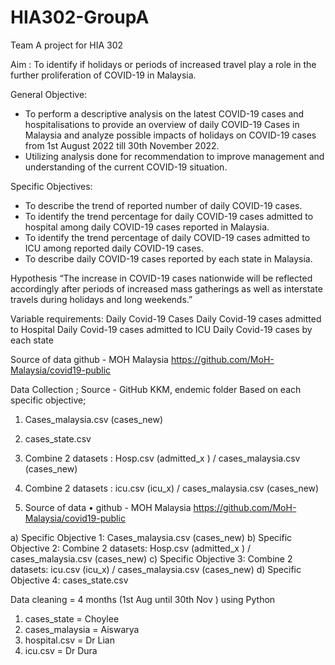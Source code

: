 # HIA302-GroupA
Team A project for HIA 302

Aim : To identify if holidays or periods of increased travel play a role in the further proliferation of COVID-19 in Malaysia. 

General Objective:
- To perform a descriptive analysis on the latest COVID-19 cases and hospitalisations to provide an overview of daily COVID-19 Cases in Malaysia and analyze possible impacts of holidays on COVID-19 cases from 1st August 2022 till 30th November 2022.  
- Utilizing analysis done for recommendation to improve management and understanding of the current COVID-19 situation. 

Specific Objectives: 
- To describe the trend of reported number of daily COVID-19 cases. 
- To identify the trend percentage for daily COVID-19 cases admitted to hospital among daily COVID-19 cases reported in Malaysia.  
- To identify the trend percentage of daily COVID-19 cases admitted to ICU among reported daily COVID-19 cases.  
- To describe daily COVID-19 cases reported by each state in Malaysia.  

 
Hypothesis 
“The increase in COVID-19 cases nationwide will be reflected accordingly after periods of increased mass gatherings as well as interstate travels during holidays and long weekends.” 

Variable requirements:
Daily Covid-19 Cases
Daily Covid-19 cases admitted to Hospital
Daily Covid-19 cases admitted to ICU
Daily Covid-19 cases by each state

Source of data
github - MOH Malaysia
https://github.com/MoH-Malaysia/covid19-public



Data Collection ;
Source - GitHub KKM, endemic folder
Based on each specific objective;
1. Cases_malaysia.csv (cases_new)
2. cases_state.csv
3. Combine 2 datasets : Hosp.csv (admitted_x ) / cases_malaysia.csv (cases_new) 
4. Combine 2 datasets : icu.csv (icu_x) / cases_malaysia.csv (cases_new)



2.	Source of data
•	github - MOH Malaysia
https://github.com/MoH-Malaysia/covid19-public

a)	Specific Objective 1: Cases_malaysia.csv (cases_new)
b)	Specific Objective 2: Combine 2 datasets: Hosp.csv (admitted_x ) / cases_malaysia.csv (cases_new)
c)	Specific Objective 3: Combine 2 datasets: icu.csv (icu_x) / cases_malaysia.csv (cases_new)
d)	Specific Objective 4: cases_state.csv


Data cleaning = 4 months (1st Aug until 30th Nov ) using Python
1. cases_state = Choylee
2. cases_malaysia = Aiswarya
3. hospital.csv = Dr Lian
4. icu.csv = Dr Dura

